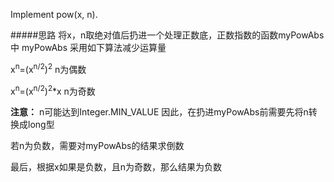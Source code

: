 Implement pow(x, n).


#####思路
将x，n取绝对值后扔进一个处理正数底，正数指数的函数myPowAbs中
myPowAbs 采用如下算法减少运算量

x<sup>n</sup>=(x<sup>n/2</sup>)<sup>2</sup>      n为偶数

x<sup>n</sup>=(x<sup>n/2</sup>)<sup>2</sup>*x    n为奇数

**注意：**
n可能达到Integer.MIN_VALUE
因此，在扔进myPowAbs前需要先将n转换成long型

若n为负数，需要对myPowAbs的结果求倒数

最后，根据x如果是负数，且n为奇数，那么结果为负数
     